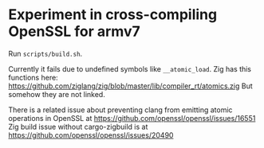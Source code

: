 # Experiment in cross-compiling OpenSSL for armv7

Run `scripts/build.sh`.

Currently it fails due to undefined symbols like `__atomic_load`.
Zig has this functions here:
<https://github.com/ziglang/zig/blob/master/lib/compiler_rt/atomics.zig>
But somehow they are not linked.

There is a related issue about preventing clang from emitting atomic operations in OpenSSL at <https://github.com/openssl/openssl/issues/16551>
Zig build issue without cargo-zigbuild is at <https://github.com/openssl/openssl/issues/20490>
